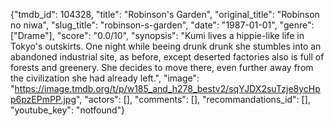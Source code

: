 {"tmdb_id": 104328, "title": "Robinson's Garden", "original_title": "Robinson no niwa", "slug_title": "robinson-s-garden", "date": "1987-01-01", "genre": ["Drame"], "score": "0.0/10", "synopsis": "Kumi lives a hippie-like life in Tokyo's outskirts. One night while beeing drunk drunk she stumbles into an abandoned industrial site, as before, except deserted factories also is full of forests and greenery. She decides to move there, even further away from the civilization she had already left.", "image": "https://image.tmdb.org/t/p/w185_and_h278_bestv2/sqYJDX2suTzje8ycHpp6pzEPmPP.jpg", "actors": [], "comments": [], "recommandations_id": [], "youtube_key": "notfound"}
